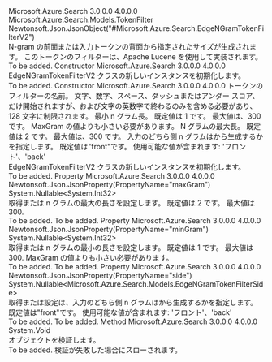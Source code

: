 <Type Name="EdgeNGramTokenFilterV2" FullName="Microsoft.Azure.Search.Models.EdgeNGramTokenFilterV2">
  <TypeSignature Language="C#" Value="public class EdgeNGramTokenFilterV2 : Microsoft.Azure.Search.Models.TokenFilter" />
  <TypeSignature Language="ILAsm" Value=".class public auto ansi beforefieldinit EdgeNGramTokenFilterV2 extends Microsoft.Azure.Search.Models.TokenFilter" />
  <TypeSignature Language="DocId" Value="T:Microsoft.Azure.Search.Models.EdgeNGramTokenFilterV2" />
  <TypeSignature Language="VB.NET" Value="Public Class EdgeNGramTokenFilterV2&#xA;Inherits TokenFilter" />
  <TypeSignature Language="F#" Value="type EdgeNGramTokenFilterV2 = class&#xA;    inherit TokenFilter" />
  <AssemblyInfo>
    <AssemblyName>Microsoft.Azure.Search</AssemblyName>
    <AssemblyVersion>3.0.0.0</AssemblyVersion>
    <AssemblyVersion>4.0.0.0</AssemblyVersion>
  </AssemblyInfo>
  <Base>
    <BaseTypeName>Microsoft.Azure.Search.Models.TokenFilter</BaseTypeName>
  </Base>
  <Interfaces />
  <Attributes>
    <Attribute>
      <AttributeName>Newtonsoft.Json.JsonObject("#Microsoft.Azure.Search.EdgeNGramTokenFilterV2")</AttributeName>
    </Attribute>
  </Attributes>
  <Docs>
    <summary>
            N-gram の前面または入力トークンの背面から指定されたサイズが生成されます。 このトークンのフィルターは、Apache Lucene を使用して実装されます。
            <see href="http://lucene.apache.org/core/4_10_3/analyzers-common/org/apache/lucene/analysis/ngram/EdgeNGramTokenFilter.html" /></summary>
    <remarks>To be added.</remarks>
  </Docs>
  <Members>
    <Member MemberName=".ctor">
      <MemberSignature Language="C#" Value="public EdgeNGramTokenFilterV2 ();" />
      <MemberSignature Language="ILAsm" Value=".method public hidebysig specialname rtspecialname instance void .ctor() cil managed" />
      <MemberSignature Language="DocId" Value="M:Microsoft.Azure.Search.Models.EdgeNGramTokenFilterV2.#ctor" />
      <MemberSignature Language="VB.NET" Value="Public Sub New ()" />
      <MemberType>Constructor</MemberType>
      <AssemblyInfo>
        <AssemblyName>Microsoft.Azure.Search</AssemblyName>
        <AssemblyVersion>3.0.0.0</AssemblyVersion>
        <AssemblyVersion>4.0.0.0</AssemblyVersion>
      </AssemblyInfo>
      <Parameters />
      <Docs>
        <summary>
            EdgeNGramTokenFilterV2 クラスの新しいインスタンスを初期化します。
            </summary>
        <remarks>To be added.</remarks>
      </Docs>
    </Member>
    <Member MemberName=".ctor">
      <MemberSignature Language="C#" Value="public EdgeNGramTokenFilterV2 (string name, Nullable&lt;int&gt; minGram = null, Nullable&lt;int&gt; maxGram = null, Nullable&lt;Microsoft.Azure.Search.Models.EdgeNGramTokenFilterSide&gt; side = null);" />
      <MemberSignature Language="ILAsm" Value=".method public hidebysig specialname rtspecialname instance void .ctor(string name, valuetype System.Nullable`1&lt;int32&gt; minGram, valuetype System.Nullable`1&lt;int32&gt; maxGram, valuetype System.Nullable`1&lt;valuetype Microsoft.Azure.Search.Models.EdgeNGramTokenFilterSide&gt; side) cil managed" />
      <MemberSignature Language="DocId" Value="M:Microsoft.Azure.Search.Models.EdgeNGramTokenFilterV2.#ctor(System.String,System.Nullable{System.Int32},System.Nullable{System.Int32},System.Nullable{Microsoft.Azure.Search.Models.EdgeNGramTokenFilterSide})" />
      <MemberSignature Language="VB.NET" Value="Public Sub New (name As String, Optional minGram As Nullable(Of Integer) = null, Optional maxGram As Nullable(Of Integer) = null, Optional side As Nullable(Of EdgeNGramTokenFilterSide) = null)" />
      <MemberSignature Language="F#" Value="new Microsoft.Azure.Search.Models.EdgeNGramTokenFilterV2 : string * Nullable&lt;int&gt; * Nullable&lt;int&gt; * Nullable&lt;Microsoft.Azure.Search.Models.EdgeNGramTokenFilterSide&gt; -&gt; Microsoft.Azure.Search.Models.EdgeNGramTokenFilterV2" Usage="new Microsoft.Azure.Search.Models.EdgeNGramTokenFilterV2 (name, minGram, maxGram, side)" />
      <MemberType>Constructor</MemberType>
      <AssemblyInfo>
        <AssemblyName>Microsoft.Azure.Search</AssemblyName>
        <AssemblyVersion>3.0.0.0</AssemblyVersion>
        <AssemblyVersion>4.0.0.0</AssemblyVersion>
      </AssemblyInfo>
      <Parameters>
        <Parameter Name="name" Type="System.String" />
        <Parameter Name="minGram" Type="System.Nullable&lt;System.Int32&gt;" />
        <Parameter Name="maxGram" Type="System.Nullable&lt;System.Int32&gt;" />
        <Parameter Name="side" Type="System.Nullable&lt;Microsoft.Azure.Search.Models.EdgeNGramTokenFilterSide&gt;" />
      </Parameters>
      <Docs>
        <param name="name">トークンのフィルターの名前。 文字、数字、スペース、ダッシュまたはアンダー スコア、だけ開始されますが、および文字の英数字で終わるのみを含める必要があり、128 文字に制限されます。</param>
        <param name="minGram">最小 n グラム長。 既定値は 1 です。
            最大値は、300 です。 MaxGram の値よりも小さい必要があります。</param>
        <param name="maxGram">N グラムの最大長。 既定値は 2 です。
            最大値は、300 です。</param>
        <param name="side">入力のどちら側 n グラムはから生成するかを指定します。 既定値は"front"です。 使用可能な値が含まれます: 'フロント'、'back'</param>
        <summary>
            EdgeNGramTokenFilterV2 クラスの新しいインスタンスを初期化します。
            </summary>
        <remarks>To be added.</remarks>
      </Docs>
    </Member>
    <Member MemberName="MaxGram">
      <MemberSignature Language="C#" Value="public Nullable&lt;int&gt; MaxGram { get; set; }" />
      <MemberSignature Language="ILAsm" Value=".property instance valuetype System.Nullable`1&lt;int32&gt; MaxGram" />
      <MemberSignature Language="DocId" Value="P:Microsoft.Azure.Search.Models.EdgeNGramTokenFilterV2.MaxGram" />
      <MemberSignature Language="VB.NET" Value="Public Property MaxGram As Nullable(Of Integer)" />
      <MemberSignature Language="F#" Value="member this.MaxGram : Nullable&lt;int&gt; with get, set" Usage="Microsoft.Azure.Search.Models.EdgeNGramTokenFilterV2.MaxGram" />
      <MemberType>Property</MemberType>
      <AssemblyInfo>
        <AssemblyName>Microsoft.Azure.Search</AssemblyName>
        <AssemblyVersion>3.0.0.0</AssemblyVersion>
        <AssemblyVersion>4.0.0.0</AssemblyVersion>
      </AssemblyInfo>
      <Attributes>
        <Attribute>
          <AttributeName>Newtonsoft.Json.JsonProperty(PropertyName="maxGram")</AttributeName>
        </Attribute>
      </Attributes>
      <ReturnValue>
        <ReturnType>System.Nullable&lt;System.Int32&gt;</ReturnType>
      </ReturnValue>
      <Docs>
        <summary>
            取得または n グラムの最大の長さを設定します。 既定値は 2 です。 最大値は
            300.
            </summary>
        <value>To be added.</value>
        <remarks>To be added.</remarks>
      </Docs>
    </Member>
    <Member MemberName="MinGram">
      <MemberSignature Language="C#" Value="public Nullable&lt;int&gt; MinGram { get; set; }" />
      <MemberSignature Language="ILAsm" Value=".property instance valuetype System.Nullable`1&lt;int32&gt; MinGram" />
      <MemberSignature Language="DocId" Value="P:Microsoft.Azure.Search.Models.EdgeNGramTokenFilterV2.MinGram" />
      <MemberSignature Language="VB.NET" Value="Public Property MinGram As Nullable(Of Integer)" />
      <MemberSignature Language="F#" Value="member this.MinGram : Nullable&lt;int&gt; with get, set" Usage="Microsoft.Azure.Search.Models.EdgeNGramTokenFilterV2.MinGram" />
      <MemberType>Property</MemberType>
      <AssemblyInfo>
        <AssemblyName>Microsoft.Azure.Search</AssemblyName>
        <AssemblyVersion>3.0.0.0</AssemblyVersion>
        <AssemblyVersion>4.0.0.0</AssemblyVersion>
      </AssemblyInfo>
      <Attributes>
        <Attribute>
          <AttributeName>Newtonsoft.Json.JsonProperty(PropertyName="minGram")</AttributeName>
        </Attribute>
      </Attributes>
      <ReturnValue>
        <ReturnType>System.Nullable&lt;System.Int32&gt;</ReturnType>
      </ReturnValue>
      <Docs>
        <summary>
            取得または n グラムの最小の長さを設定します。 既定値は 1 です。 最大値は
            300. MaxGram の値よりも小さい必要があります。
            </summary>
        <value>To be added.</value>
        <remarks>To be added.</remarks>
      </Docs>
    </Member>
    <Member MemberName="Side">
      <MemberSignature Language="C#" Value="public Nullable&lt;Microsoft.Azure.Search.Models.EdgeNGramTokenFilterSide&gt; Side { get; set; }" />
      <MemberSignature Language="ILAsm" Value=".property instance valuetype System.Nullable`1&lt;valuetype Microsoft.Azure.Search.Models.EdgeNGramTokenFilterSide&gt; Side" />
      <MemberSignature Language="DocId" Value="P:Microsoft.Azure.Search.Models.EdgeNGramTokenFilterV2.Side" />
      <MemberSignature Language="VB.NET" Value="Public Property Side As Nullable(Of EdgeNGramTokenFilterSide)" />
      <MemberSignature Language="F#" Value="member this.Side : Nullable&lt;Microsoft.Azure.Search.Models.EdgeNGramTokenFilterSide&gt; with get, set" Usage="Microsoft.Azure.Search.Models.EdgeNGramTokenFilterV2.Side" />
      <MemberType>Property</MemberType>
      <AssemblyInfo>
        <AssemblyName>Microsoft.Azure.Search</AssemblyName>
        <AssemblyVersion>3.0.0.0</AssemblyVersion>
        <AssemblyVersion>4.0.0.0</AssemblyVersion>
      </AssemblyInfo>
      <Attributes>
        <Attribute>
          <AttributeName>Newtonsoft.Json.JsonProperty(PropertyName="side")</AttributeName>
        </Attribute>
      </Attributes>
      <ReturnValue>
        <ReturnType>System.Nullable&lt;Microsoft.Azure.Search.Models.EdgeNGramTokenFilterSide&gt;</ReturnType>
      </ReturnValue>
      <Docs>
        <summary>
            取得または設定は、入力のどちら側 n グラムはから生成するかを指定します。 既定値は"front"です。 使用可能な値が含まれます: 'フロント'、'back'
            </summary>
        <value>To be added.</value>
        <remarks>To be added.</remarks>
      </Docs>
    </Member>
    <Member MemberName="Validate">
      <MemberSignature Language="C#" Value="public override void Validate ();" />
      <MemberSignature Language="ILAsm" Value=".method public hidebysig virtual instance void Validate() cil managed" />
      <MemberSignature Language="DocId" Value="M:Microsoft.Azure.Search.Models.EdgeNGramTokenFilterV2.Validate" />
      <MemberSignature Language="VB.NET" Value="Public Overrides Sub Validate ()" />
      <MemberSignature Language="F#" Value="override this.Validate : unit -&gt; unit" Usage="edgeNGramTokenFilterV2.Validate " />
      <MemberType>Method</MemberType>
      <AssemblyInfo>
        <AssemblyName>Microsoft.Azure.Search</AssemblyName>
        <AssemblyVersion>3.0.0.0</AssemblyVersion>
        <AssemblyVersion>4.0.0.0</AssemblyVersion>
      </AssemblyInfo>
      <ReturnValue>
        <ReturnType>System.Void</ReturnType>
      </ReturnValue>
      <Parameters />
      <Docs>
        <summary>
            オブジェクトを検証します。
            </summary>
        <remarks>To be added.</remarks>
        <exception cref="T:Microsoft.Rest.ValidationException">
            検証が失敗した場合にスローされます。
            </exception>
      </Docs>
    </Member>
  </Members>
</Type>